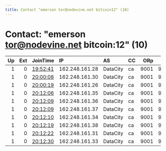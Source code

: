 ```yaml
---
title: Contact "emerson tor@nodevine.net bitcoin12" (10)
---
```


# Contact: "emerson tor@nodevine.net bitcoin:12" (10)

|   Up |   Ext | JoinTime                                                                                            | IP             | AS       | CC   |   ORp |   Dirp | OS    | Version   | Nickname    |   eFamMembers |
|-----:|------:|:----------------------------------------------------------------------------------------------------|:---------------|:---------|:-----|------:|-------:|:------|:----------|:------------|--------------:|
|    1 |     0 | [19:52:41](https://metrics.torproject.org/rs.html#details/F93315D8D243ADB84921E9B26F01401A46A5D125) | 162.248.161.28 | DataCity | ca   |  9001 |   9000 | Linux | 0.4.4.6   | nodvrelay19 |            19 |
|    1 |     0 | [20:00:08](https://metrics.torproject.org/rs.html#details/6E3F0801362248754D71D5CD7BA44FE3575D3727) | 162.248.161.30 | DataCity | ca   |  9001 |   9000 | Linux | 0.4.4.6   | nodvrelay21 |            19 |
|    1 |     0 | [20:00:19](https://metrics.torproject.org/rs.html#details/360ADF5ACF5FC0CA0A6E678FB407B0B468278139) | 162.248.161.26 | DataCity | ca   |  9001 |   9000 | Linux | 0.4.4.6   | nodvrelay20 |            19 |
|    1 |     0 | [20:12:06](https://metrics.torproject.org/rs.html#details/AA29D7D425DB4B0E34CBDCDDCF44BD339DCBE9B2) | 162.248.161.35 | DataCity | ca   |  9001 |   9000 | Linux | 0.4.4.6   | nodvrelay25 |            19 |
|    1 |     0 | [20:12:09](https://metrics.torproject.org/rs.html#details/4F521A8A6E72CB04F742860AF3A80EE8C2A7B366) | 162.248.161.36 | DataCity | ca   |  9001 |   9000 | Linux | 0.4.4.6   | nodvrelay26 |            19 |
|    1 |     0 | [20:12:09](https://metrics.torproject.org/rs.html#details/527309C10E3E36632C1A4A250FB18C3364842182) | 162.248.161.37 | DataCity | ca   |  9001 |   9000 | Linux | 0.4.4.6   | nodvrelay27 |            19 |
|    1 |     0 | [20:12:10](https://metrics.torproject.org/rs.html#details/379FA5A55CDEA6A928B7024153C5D0515FB4DA97) | 162.248.161.34 | DataCity | ca   |  9001 |   9000 | Linux | 0.4.4.6   | nodvrelay24 |            19 |
|    1 |     0 | [20:12:19](https://metrics.torproject.org/rs.html#details/5C92639BB15128E261C014FAF170C579CD30D91D) | 162.248.161.38 | DataCity | ca   |  9001 |   9000 | Linux | 0.4.4.6   | nodvrelay28 |            19 |
|    1 |     0 | [20:12:22](https://metrics.torproject.org/rs.html#details/43BCE9E9AD4DC9829867D338B2DDA718A6163641) | 162.248.161.31 | DataCity | ca   |  9001 |   9000 | Linux | 0.4.4.6   | nodvrelay22 |            19 |
|    1 |     0 | [20:12:30](https://metrics.torproject.org/rs.html#details/3E55CB49B14DC1E72793092D35A553047479043F) | 162.248.161.33 | DataCity | ca   |  9001 |   9000 | Linux | 0.4.4.6   | nodvrelay23 |            19 |
